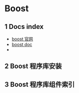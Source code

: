 # Boost

## 1 Docs index

- [boost 官网](https://www.boost.org/)
- [boost doc](https://www.boost.org/doc/libs/1_60_0/)
- 

## 2 Boost 程序库安装



## 3 Boost 程序库组件索引



